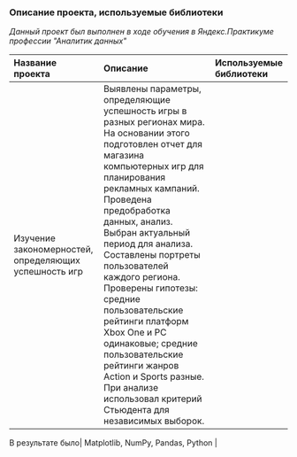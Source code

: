### Описание проекта, используемые библиотеки

*Данный проект был выполнен в ходе обучения в Яндекс.Практикуме профессии "Аналитик данных"*

| Название проекта | Описание | Используемые библиотеки |
| :-------------------- | :--------------------- |:---------------------------|
| Изучение закономерностей, определяющих успешность игр | Выявлены параметры, определяющие успешность игры в разных регионах мира. На основании этого подготовлен отчет для магазина компьютерных игр для планирования рекламных кампаний. Проведена предобработка данных, анализ. Выбран актуальный период для анализа. Составлены портреты пользователей каждого региона. Проверены гипотезы: средние пользовательские рейтинги платформ Xbox One и PC одинаковые; средние пользовательские рейтинги жанров Action и Sports разные. При анализе использовал критерий Стьюдента для независимых выборок.

В результате было| Matplotlib, NumPy, Pandas, Python |
